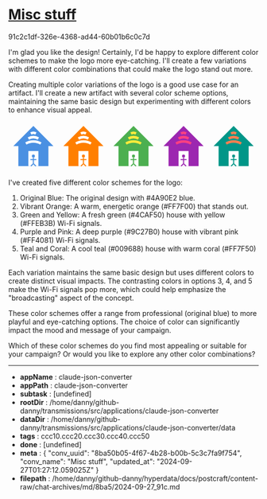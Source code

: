 # [Misc stuff](https://claude.ai/chat/8ba50b05-4f67-4b28-b00b-5c3c7fa9f754)

91c2c1df-326e-4368-ad44-60b01b6c0c7d

 I'm glad you like the design! Certainly, I'd be happy to explore different color schemes to make the logo more eye-catching. I'll create a few variations with different color combinations that could make the logo stand out more.

<antThinking>Creating multiple color variations of the logo is a good use case for an artifact. I'll create a new artifact with several color scheme options, maintaining the same basic design but experimenting with different colors to enhance visual appeal.</antThinking>

<antArtifact identifier="self-hosted-content-logo-color-variations" type="image/svg+xml" title="Self-Hosted Content Campaign Logo Color Variations">
<svg xmlns="http://www.w3.org/2000/svg" viewBox="0 0 500 100">
  <!-- Original Blue -->
  <g transform="translate(0,0)">
    <path d="M10 50 L50 10 L90 50 L80 50 L80 90 H20 V50 Z" fill="#4A90E2"/>
    <rect x="40" y="60" width="20" height="30" fill="#FFFFFF"/>
    <path d="M35 45 A30 30 0 0 1 65 45" fill="none" stroke="#FFFFFF" stroke-width="5"/>
    <path d="M40 35 A20 20 0 0 1 60 35" fill="none" stroke="#FFFFFF" stroke-width="5"/>
    <path d="M45 25 A10 10 0 0 1 55 25" fill="none" stroke="#FFFFFF" stroke-width="5"/>
    <circle cx="50" cy="70" r="3" fill="#4A90E2"/>
    <line x1="50" y1="73" x2="50" y2="85" stroke="#4A90E2" stroke-width="2"/>
    <line x1="44" y1="77" x2="56" y2="77" stroke="#4A90E2" stroke-width="2"/>
    <line x1="50" y1="85" x2="45" y2="90" stroke="#4A90E2" stroke-width="2"/>
    <line x1="50" y1="85" x2="55" y2="90" stroke="#4A90E2" stroke-width="2"/>
  </g>
  
  <!-- Vibrant Orange -->
  <g transform="translate(100,0)">
    <path d="M10 50 L50 10 L90 50 L80 50 L80 90 H20 V50 Z" fill="#FF7F00"/>
    <rect x="40" y="60" width="20" height="30" fill="#FFFFFF"/>
    <path d="M35 45 A30 30 0 0 1 65 45" fill="none" stroke="#FFFFFF" stroke-width="5"/>
    <path d="M40 35 A20 20 0 0 1 60 35" fill="none" stroke="#FFFFFF" stroke-width="5"/>
    <path d="M45 25 A10 10 0 0 1 55 25" fill="none" stroke="#FFFFFF" stroke-width="5"/>
    <circle cx="50" cy="70" r="3" fill="#FF7F00"/>
    <line x1="50" y1="73" x2="50" y2="85" stroke="#FF7F00" stroke-width="2"/>
    <line x1="44" y1="77" x2="56" y2="77" stroke="#FF7F00" stroke-width="2"/>
    <line x1="50" y1="85" x2="45" y2="90" stroke="#FF7F00" stroke-width="2"/>
    <line x1="50" y1="85" x2="55" y2="90" stroke="#FF7F00" stroke-width="2"/>
  </g>

  <!-- Green and Yellow -->
  <g transform="translate(200,0)">
    <path d="M10 50 L50 10 L90 50 L80 50 L80 90 H20 V50 Z" fill="#4CAF50"/>
    <rect x="40" y="60" width="20" height="30" fill="#FFFFFF"/>
    <path d="M35 45 A30 30 0 0 1 65 45" fill="none" stroke="#FFEB3B" stroke-width="5"/>
    <path d="M40 35 A20 20 0 0 1 60 35" fill="none" stroke="#FFEB3B" stroke-width="5"/>
    <path d="M45 25 A10 10 0 0 1 55 25" fill="none" stroke="#FFEB3B" stroke-width="5"/>
    <circle cx="50" cy="70" r="3" fill="#4CAF50"/>
    <line x1="50" y1="73" x2="50" y2="85" stroke="#4CAF50" stroke-width="2"/>
    <line x1="44" y1="77" x2="56" y2="77" stroke="#4CAF50" stroke-width="2"/>
    <line x1="50" y1="85" x2="45" y2="90" stroke="#4CAF50" stroke-width="2"/>
    <line x1="50" y1="85" x2="55" y2="90" stroke="#4CAF50" stroke-width="2"/>
  </g>

  <!-- Purple and Pink -->
  <g transform="translate(300,0)">
    <path d="M10 50 L50 10 L90 50 L80 50 L80 90 H20 V50 Z" fill="#9C27B0"/>
    <rect x="40" y="60" width="20" height="30" fill="#FFFFFF"/>
    <path d="M35 45 A30 30 0 0 1 65 45" fill="none" stroke="#FF4081" stroke-width="5"/>
    <path d="M40 35 A20 20 0 0 1 60 35" fill="none" stroke="#FF4081" stroke-width="5"/>
    <path d="M45 25 A10 10 0 0 1 55 25" fill="none" stroke="#FF4081" stroke-width="5"/>
    <circle cx="50" cy="70" r="3" fill="#9C27B0"/>
    <line x1="50" y1="73" x2="50" y2="85" stroke="#9C27B0" stroke-width="2"/>
    <line x1="44" y1="77" x2="56" y2="77" stroke="#9C27B0" stroke-width="2"/>
    <line x1="50" y1="85" x2="45" y2="90" stroke="#9C27B0" stroke-width="2"/>
    <line x1="50" y1="85" x2="55" y2="90" stroke="#9C27B0" stroke-width="2"/>
  </g>

  <!-- Teal and Coral -->
  <g transform="translate(400,0)">
    <path d="M10 50 L50 10 L90 50 L80 50 L80 90 H20 V50 Z" fill="#009688"/>
    <rect x="40" y="60" width="20" height="30" fill="#FFFFFF"/>
    <path d="M35 45 A30 30 0 0 1 65 45" fill="none" stroke="#FF7F50" stroke-width="5"/>
    <path d="M40 35 A20 20 0 0 1 60 35" fill="none" stroke="#FF7F50" stroke-width="5"/>
    <path d="M45 25 A10 10 0 0 1 55 25" fill="none" stroke="#FF7F50" stroke-width="5"/>
    <circle cx="50" cy="70" r="3" fill="#009688"/>
    <line x1="50" y1="73" x2="50" y2="85" stroke="#009688" stroke-width="2"/>
    <line x1="44" y1="77" x2="56" y2="77" stroke="#009688" stroke-width="2"/>
    <line x1="50" y1="85" x2="45" y2="90" stroke="#009688" stroke-width="2"/>
    <line x1="50" y1="85" x2="55" y2="90" stroke="#009688" stroke-width="2"/>
  </g>
</svg>
</antArtifact>

I've created five different color schemes for the logo:

1. Original Blue: The original design with #4A90E2 blue.
2. Vibrant Orange: A warm, energetic orange (#FF7F00) that stands out.
3. Green and Yellow: A fresh green (#4CAF50) house with yellow (#FFEB3B) Wi-Fi signals.
4. Purple and Pink: A deep purple (#9C27B0) house with vibrant pink (#FF4081) Wi-Fi signals.
5. Teal and Coral: A cool teal (#009688) house with warm coral (#FF7F50) Wi-Fi signals.

Each variation maintains the same basic design but uses different colors to create distinct visual impacts. The contrasting colors in options 3, 4, and 5 make the Wi-Fi signals pop more, which could help emphasize the "broadcasting" aspect of the concept.

These color schemes offer a range from professional (original blue) to more playful and eye-catching options. The choice of color can significantly impact the mood and message of your campaign.

Which of these color schemes do you find most appealing or suitable for your campaign? Or would you like to explore any other color combinations?

---

* **appName** : claude-json-converter
* **appPath** : claude-json-converter
* **subtask** : [undefined]
* **rootDir** : /home/danny/github-danny/transmissions/src/applications/claude-json-converter
* **dataDir** : /home/danny/github-danny/transmissions/src/applications/claude-json-converter/data
* **tags** : ccc10.ccc20.ccc30.ccc40.ccc50
* **done** : [undefined]
* **meta** : {
  "conv_uuid": "8ba50b05-4f67-4b28-b00b-5c3c7fa9f754",
  "conv_name": "Misc stuff",
  "updated_at": "2024-09-27T01:27:12.059025Z"
}
* **filepath** : /home/danny/github-danny/hyperdata/docs/postcraft/content-raw/chat-archives/md/8ba5/2024-09-27_91c.md